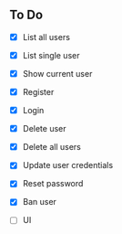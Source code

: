 ## To Do

- [x] List all users
- [x] List single user
- [x] Show current user
- [x] Register
- [x] Login
- [x] Delete user
- [x] Delete all users
- [x] Update user credentials
- [x] Reset password
- [x] Ban user
- [ ] UI

